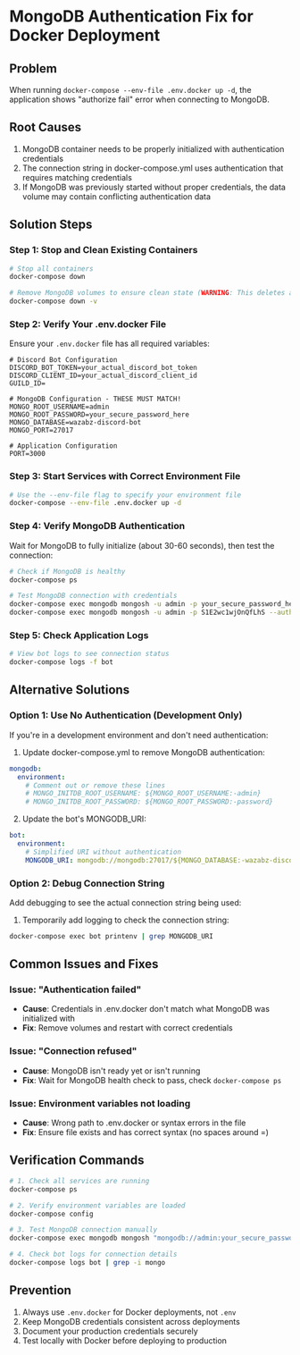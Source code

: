 # MongoDB Authentication Fix for Docker Deployment

## Problem
When running `docker-compose --env-file .env.docker up -d`, the application shows "authorize fail" error when connecting to MongoDB.

## Root Causes
1. MongoDB container needs to be properly initialized with authentication credentials
2. The connection string in docker-compose.yml uses authentication that requires matching credentials
3. If MongoDB was previously started without proper credentials, the data volume may contain conflicting authentication data

## Solution Steps

### Step 1: Stop and Clean Existing Containers
```bash
# Stop all containers
docker-compose down

# Remove MongoDB volumes to ensure clean state (WARNING: This deletes all data)
docker-compose down -v
```

### Step 2: Verify Your .env.docker File
Ensure your `.env.docker` file has all required variables:

```env
# Discord Bot Configuration
DISCORD_BOT_TOKEN=your_actual_discord_bot_token
DISCORD_CLIENT_ID=your_actual_discord_client_id
GUILD_ID=

# MongoDB Configuration - THESE MUST MATCH!
MONGO_ROOT_USERNAME=admin
MONGO_ROOT_PASSWORD=your_secure_password_here
MONGO_DATABASE=wazabz-discord-bot
MONGO_PORT=27017

# Application Configuration
PORT=3000
```

### Step 3: Start Services with Correct Environment File
```bash
# Use the --env-file flag to specify your environment file
docker-compose --env-file .env.docker up -d
```

### Step 4: Verify MongoDB Authentication
Wait for MongoDB to fully initialize (about 30-60 seconds), then test the connection:

```bash
# Check if MongoDB is healthy
docker-compose ps

# Test MongoDB connection with credentials
docker-compose exec mongodb mongosh -u admin -p your_secure_password_here --authenticationDatabase admin
docker-compose exec mongodb mongosh -u admin -p S1E2wc1wjOnQfLhS --authenticationDatabase admin
```

### Step 5: Check Application Logs
```bash
# View bot logs to see connection status
docker-compose logs -f bot
```

## Alternative Solutions

### Option 1: Use No Authentication (Development Only)
If you're in a development environment and don't need authentication:

1. Update docker-compose.yml to remove MongoDB authentication:
```yaml
mongodb:
  environment:
    # Comment out or remove these lines
    # MONGO_INITDB_ROOT_USERNAME: ${MONGO_ROOT_USERNAME:-admin}
    # MONGO_INITDB_ROOT_PASSWORD: ${MONGO_ROOT_PASSWORD:-password}
```

2. Update the bot's MONGODB_URI:
```yaml
bot:
  environment:
    # Simplified URI without authentication
    MONGODB_URI: mongodb://mongodb:27017/${MONGO_DATABASE:-wazabz-discord-bot}
```

### Option 2: Debug Connection String
Add debugging to see the actual connection string being used:

1. Temporarily add logging to check the connection string:
```bash
docker-compose exec bot printenv | grep MONGODB_URI
```

## Common Issues and Fixes

### Issue: "Authentication failed"
- **Cause**: Credentials in .env.docker don't match what MongoDB was initialized with
- **Fix**: Remove volumes and restart with correct credentials

### Issue: "Connection refused"
- **Cause**: MongoDB isn't ready yet or isn't running
- **Fix**: Wait for MongoDB health check to pass, check `docker-compose ps`

### Issue: Environment variables not loading
- **Cause**: Wrong path to .env.docker or syntax errors in the file
- **Fix**: Ensure file exists and has correct syntax (no spaces around =)

## Verification Commands

```bash
# 1. Check all services are running
docker-compose ps

# 2. Verify environment variables are loaded
docker-compose config

# 3. Test MongoDB connection manually
docker-compose exec mongodb mongosh "mongodb://admin:your_secure_password_here@localhost:27017/wazabz-discord-bot?authSource=admin"

# 4. Check bot logs for connection details
docker-compose logs bot | grep -i mongo
```

## Prevention
1. Always use `.env.docker` for Docker deployments, not `.env`
2. Keep MongoDB credentials consistent across deployments
3. Document your production credentials securely
4. Test locally with Docker before deploying to production